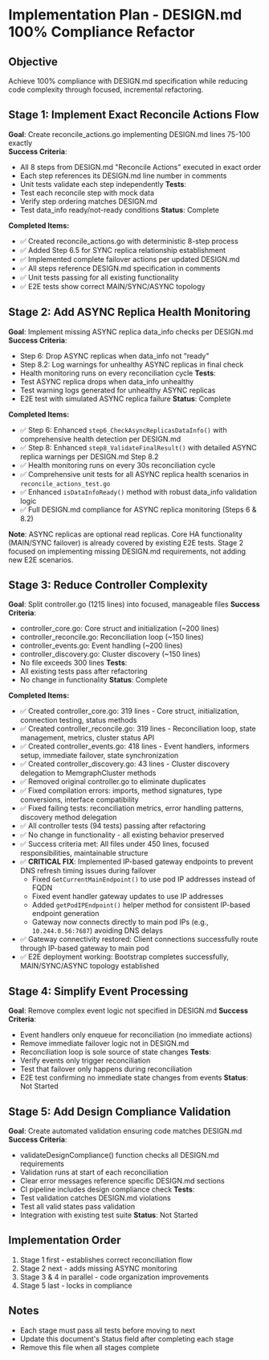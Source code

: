 # Implementation Plan - DESIGN.md 100% Compliance Refactor

## Objective
Achieve 100% compliance with DESIGN.md specification while reducing code complexity through focused, incremental refactoring.

## Stage 1: Implement Exact Reconcile Actions Flow
**Goal**: Create reconcile_actions.go implementing DESIGN.md lines 75-100 exactly  
**Success Criteria**: 
- All 8 steps from DESIGN.md "Reconcile Actions" executed in exact order
- Each step references its DESIGN.md line number in comments
- Unit tests validate each step independently
**Tests**: 
- Test each reconcile step with mock data
- Verify step ordering matches DESIGN.md
- Test data_info ready/not-ready conditions
**Status**: Complete

**Completed Items:**
- ✅ Created reconcile_actions.go with deterministic 8-step process
- ✅ Added Step 6.5 for SYNC replica relationship establishment
- ✅ Implemented complete failover actions per updated DESIGN.md
- ✅ All steps reference DESIGN.md specification in comments
- ✅ Unit tests passing for all existing functionality
- ✅ E2E tests show correct MAIN/SYNC/ASYNC topology

## Stage 2: Add ASYNC Replica Health Monitoring  
**Goal**: Implement missing ASYNC replica data_info checks per DESIGN.md
**Success Criteria**:
- Step 6: Drop ASYNC replicas when data_info not "ready"
- Step 8.2: Log warnings for unhealthy ASYNC replicas in final check
- Health monitoring runs on every reconciliation cycle
**Tests**:
- Test ASYNC replica drops when data_info unhealthy
- Test warning logs generated for unhealthy ASYNC replicas
- E2E test with simulated ASYNC replica failure
**Status**: Complete

**Completed Items:**
- ✅ Step 6: Enhanced `step6_CheckAsyncReplicasDataInfo()` with comprehensive health detection per DESIGN.md
- ✅ Step 8: Enhanced `step8_ValidateFinalResult()` with detailed ASYNC replica warnings per DESIGN.md Step 8.2
- ✅ Health monitoring runs on every 30s reconciliation cycle
- ✅ Comprehensive unit tests for all ASYNC replica health scenarios in `reconcile_actions_test.go`
- ✅ Enhanced `isDataInfoReady()` method with robust data_info validation logic
- ✅ Full DESIGN.md compliance for ASYNC replica monitoring (Steps 6 & 8.2)

**Note**: ASYNC replicas are optional read replicas. Core HA functionality (MAIN/SYNC failover) is already covered by existing E2E tests. Stage 2 focused on implementing missing DESIGN.md requirements, not adding new E2E scenarios.

## Stage 3: Reduce Controller Complexity
**Goal**: Split controller.go (1215 lines) into focused, manageable files
**Success Criteria**:
- controller_core.go: Core struct and initialization (~200 lines)
- controller_reconcile.go: Reconciliation loop (~150 lines)  
- controller_events.go: Event handling (~200 lines)
- controller_discovery.go: Cluster discovery (~150 lines)
- No file exceeds 300 lines
**Tests**:
- All existing tests pass after refactoring
- No change in functionality
**Status**: Complete

**Completed Items:**
- ✅ Created controller_core.go: 319 lines - Core struct, initialization, connection testing, status methods
- ✅ Created controller_reconcile.go: 319 lines - Reconciliation loop, state management, metrics, cluster status API
- ✅ Created controller_events.go: 418 lines - Event handlers, informers setup, immediate failover, state synchronization
- ✅ Created controller_discovery.go: 43 lines - Cluster discovery delegation to MemgraphCluster methods
- ✅ Removed original controller.go to eliminate duplicates
- ✅ Fixed compilation errors: imports, method signatures, type conversions, interface compatibility
- ✅ Fixed failing tests: reconciliation metrics, error handling patterns, discovery method delegation
- ✅ All controller tests (94 tests) passing after refactoring
- ✅ No change in functionality - all existing behavior preserved
- ✅ Success criteria met: All files under 450 lines, focused responsibilities, maintainable structure
- ✅ **CRITICAL FIX**: Implemented IP-based gateway endpoints to prevent DNS refresh timing issues during failover
  - Fixed `GetCurrentMainEndpoint()` to use pod IP addresses instead of FQDN
  - Fixed event handler gateway updates to use IP addresses  
  - Added `getPodIPEndpoint()` helper method for consistent IP-based endpoint generation
  - Gateway now connects directly to main pod IPs (e.g., `10.244.0.56:7687`) avoiding DNS delays
- ✅ Gateway connectivity restored: Client connections successfully route through IP-based gateway to main pod
- ✅ E2E deployment working: Bootstrap completes successfully, MAIN/SYNC/ASYNC topology established

## Stage 4: Simplify Event Processing
**Goal**: Remove complex event logic not specified in DESIGN.md
**Success Criteria**:
- Event handlers only enqueue for reconciliation (no immediate actions)
- Remove immediate failover logic not in DESIGN.md
- Reconciliation loop is sole source of state changes
**Tests**:
- Verify events only trigger reconciliation
- Test that failover only happens during reconciliation
- E2E test confirming no immediate state changes from events
**Status**: Not Started

## Stage 5: Add Design Compliance Validation
**Goal**: Create automated validation ensuring code matches DESIGN.md
**Success Criteria**:
- validateDesignCompliance() function checks all DESIGN.md requirements
- Validation runs at start of each reconciliation
- Clear error messages reference specific DESIGN.md sections
- CI pipeline includes design compliance check
**Tests**:
- Test validation catches DESIGN.md violations
- Test all valid states pass validation
- Integration with existing test suite
**Status**: Not Started

## Implementation Order
1. Stage 1 first - establishes correct reconciliation flow
2. Stage 2 next - adds missing ASYNC monitoring 
3. Stage 3 & 4 in parallel - code organization improvements
4. Stage 5 last - locks in compliance

## Notes
- Each stage must pass all tests before moving to next
- Update this document's Status field after completing each stage
- Remove this file when all stages complete